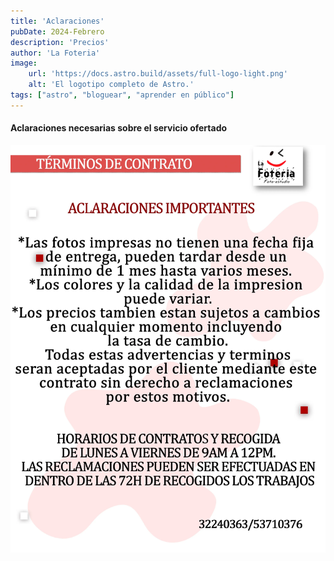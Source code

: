 ```yaml
---
title: 'Aclaraciones'
pubDate: 2024-Febrero
description: 'Precios'
author: 'La Foteria'
image:
    url: 'https://docs.astro.build/assets/full-logo-light.png'
    alt: 'El logotipo completo de Astro.'
tags: ["astro", "bloguear", "aprender en público"]
---
```




#### Aclaraciones necesarias sobre el servicio ofertado

![fotos][path]

[path]: ../../../assets/ofertas/aclaraciones.webp
